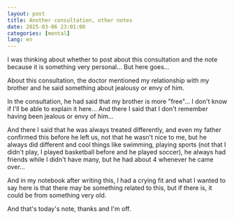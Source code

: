 ```yaml
---
layout: post
title: Another consultation, other notes
date: 2025-03-06 23:01:00
categories: [mental]
lang: en
---
```


I was thinking about whether to post about this consultation and the note because it is something very personal... But here goes...

About this consultation, the doctor mentioned my relationship with my brother and he said something about jealousy or envy of him.

In the consultation, he had said that my brother is more "free"... I don't know if I'll be able to explain it here... And there I said that I don't remember having been jealous or envy of him...

And there I said that he was always treated differently, and even my father confirmed this before he left us, not that he wasn't nice to me, but he always did different and cool things like swimming, playing sports (not that I didn't play, I played basketball before and he played soccer), he always had friends while I didn't have many, but he had about 4 whenever he came over...

And in my notebook after writing this, I had a crying fit and what I wanted to say here is that there may be something related to this, but if there is, it could be from something very old.

And that's today's note, thanks and I'm off.
